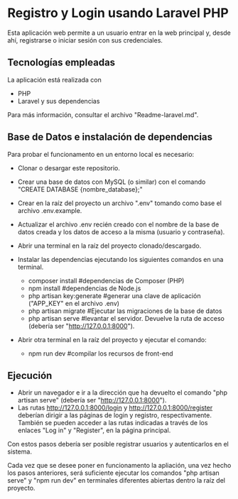 # Registro y Login usando Laravel PHP

Esta aplicación web permite a un usuario entrar en la web principal y, desde ahí, registrarse o iniciar sesión con sus credenciales.

## Tecnologías empleadas

La aplicación está realizada con

-   PHP
-   Laravel y sus dependencias

Para más información, consultar el archivo "Readme-laravel.md".

## Base de Datos e instalación de dependencias

Para probar el funcionamento en un entorno local es necesario:

-   Clonar o desargar este repositorio.
-   Crear una base de datos con MySQL (o similar) con el comando "CREATE DATABASE {nombre_database};"
-   Crear en la raíz del proyecto un archivo ".env" tomando como base el archivo .env.example.
-   Actualizar el archivo .env recién creado con el nombre de la base de datos creada y los datos de acceso a la misma (usuario y contraseña).

-   Abrir una terminal en la raíz del proyecto clonado/descargado.
-   Instalar las dependencias ejecutando los siguientes comandos en una terminal.
    -   composer install #dependencias de Composer (PHP)
    -   npm install #dependencias de Node.js
    -   php artisan key:generate #generar una clave de aplicación ("APP_KEY" en el archivo .env)
    -   php artisan migrate #Ejecutar las migraciones de la base de datos
    -   php artisan serve #levantar el servidor. Devuelve la ruta de acceso (debería ser "http://127.0.0.1:8000").
-   Abrir otra terminal en la raíz del proyecto y ejecutar el comando:
    -   npm run dev #compilar los recursos de front-end

## Ejecución

-   Abrir un navegador e ir a la dirección que ha devuelto el comando "php artisan serve" (debería ser "http://127.0.0.1:8000").
-   Las rutas http://127.0.0.1:8000/login y http://127.0.0.1:8000/register deberían dirigir a las páginas de login y registro, respectivamente. También se pueden acceder a las rutas indicadas a través de los enlaces "Log in" y "Register", en la página principal.

Con estos pasos debería ser posible registrar usuarios y autenticarlos en el sistema.

Cada vez que se desee poner en funcionamento la apliación, una vez hecho los pasos anteriores, será suficiente ejecutar los comandos "php artisan serve" y "npm run dev" en terminales diferentes abiertas dentro la raíz del proyecto.
